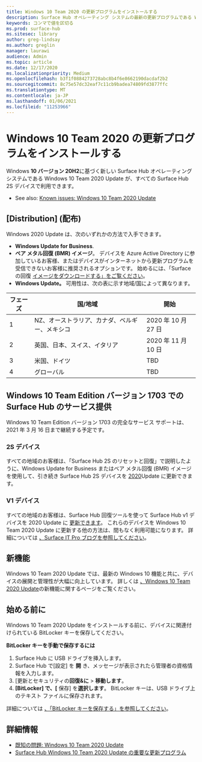 ```yaml
---
title: Windows 10 Team 2020 の更新プログラムをインストールする
description: Surface Hub オペレーティング システムの最新の更新プログラムである Windows 10 Team 2020 Update を取得します。
keywords: コンマで値を区切る
ms.prod: surface-hub
ms.sitesec: library
author: greg-lindsay
ms.author: greglin
manager: laurawi
audience: Admin
ms.topic: article
ms.date: 12/17/2020
ms.localizationpriority: Medium
ms.openlocfilehash: b3f1f0884273728abc8b4f6e8662190dacdaf2b2
ms.sourcegitcommit: 8c75e57dc32eaf7c11cb9badea74809fd3877ffc
ms.translationtype: MT
ms.contentlocale: ja-JP
ms.lasthandoff: 01/06/2021
ms.locfileid: "11253966"
---
```

# Windows 10 Team 2020 の更新プログラムをインストールする 

Windows **10 バージョン 20H2**に基づく新しい Surface Hub オペレーティング システムである Windows 10 Team 2020 Update が、すべての Surface Hub 2S デバイスで利用できます。  

- See also: [Known issues: Windows 10 Team 2020 Update](surface-hub-2020-update.md)

## [Distribution] (配布)

Windows 2020 Update は、次のいずれかの方法で入手できます。

- **Windows Update for Business**.
- **ベア メタル回復 (BMR) イメージ**。 デバイスを Azure Active Directory に参加しているお客様、またはデバイスがインターネットから更新プログラムを受信できないお客様に推奨されるオプションです。 始めるには、「Surface の回復 [イメージをダウンロードする」をご覧ください](https://support.microsoft.com/surfacerecoveryimage)。
- **Windows Update。** 可用性は、次の表に示す地域/国によって異なります。

| フェーズ | 国/地域                         | 開始          |
| ----- | -------------------------------------- | ----------------- |
| 1     | NZ、オーストラリア、カナダ、ベルギー、メキシコ | 2020 年 10 月 27 日  |
| 2     | 英国、日本、スイス、イタリア          | 2020 年 11 月 10 日 |
| 3     | 米国、ドイツ                            | TBD |
| 4     | グローバル                                 | TBD  |

## Windows 10 Team Edition バージョン 1703 での Surface Hub のサービス提供 

Windows 10 Team Edition バージョン 1703 の完全なサービス サポートは、2021 年 3 月 16 日まで継続する予定です。

### 2S デバイス 

すべての地域のお客様は、「Surface Hub 2S のリセットと回復」で説明したように、Windows Update for Business またはベア メタル回復 (BMR) イメージを使用して、引き続き Surface Hub 2S デバイスを [2020](surface-hub-2s-recover-reset.md)Update に更新できます。

### V1 デバイス 

すべての地域のお客様は、Surface Hub 回復ツールを使って Surface Hub v1 デバイスを 2020 Update に [更新できます](surface-hub-recovery-tool.md)。 これらのデバイスを Windows 10 Team 2020 Update に更新する他の方法は、間もなく利用可能になります。 詳細については [、Surface IT Pro ブログを参照してください](https://techcommunity.microsoft.com/t5/surface-it-pro-blog/surface-hub-windows-10-team-2020-update/ba-p/2000144)。
 
## 新機能

Windows 10 Team 2020 Update では、最新の Windows 10 機能と共に、デバイスの展開と管理性が大幅に向上しています。 詳しくは [、Windows 10 Team 2020 Update](surface-hub-2020-update-whats-new.md)の新機能に関するページをご覧ください。
 
## 始める前に

Windows 10 Team 2020 Update をインストールする前に、デバイスに関連付けられている BitLocker キーを保存してください。 

**BitLocker キーを手動で保存するには**

1. Surface Hub に USB ドライブを挿入します。
2. Surface Hub で[設定] を **開** き、メッセージが表示されたら管理者の資格情報を入力します。
3. [更新とセキュリティの**回復&に**  >  **移動します**。
4. **[BitLocker] で、[** 保存] を**選択します**。 BitLocker キーは、USB ドライブ上のテキスト ファイルに保存されます。

詳細については [、「BitLocker キーを保存する」を参照してください](save-bitlocker-key-surface-hub.md)。

## 詳細情報

- [既知の問題: Windows 10 Team 2020 Update](surface-hub-2020-update.md)
- [Surface Hub Windows 10 Team 2020 Update の重要な更新プログラム](https://techcommunity.microsoft.com/t5/surface-it-pro-blog/important-updates-on-the-surface-hub-windows-10-team-2020-update/ba-p/1960897)
